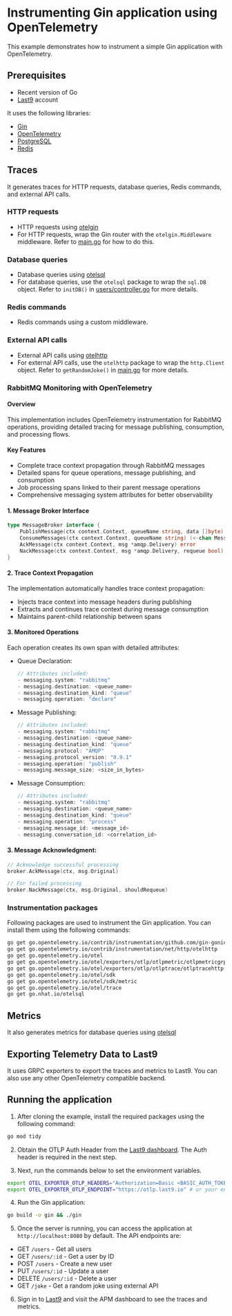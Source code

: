 # Instrumenting Gin application using OpenTelemetry

This example demonstrates how to instrument a simple Gin application with
OpenTelemetry.

## Prerequisites

- Recent version of Go
- [Last9](https://app.last9.io) account

It uses the following libraries:

- [Gin](https://github.com/gin-gonic/gin)
- [OpenTelemetry](https://github.com/open-telemetry/opentelemetry-go)
- [PostgreSQL](https://github.com/lib/pq)
- [Redis](https://github.com/redis/go-redis/v7)

## Traces

It generates traces for HTTP requests, database queries, Redis commands, and external API calls.

### HTTP requests

- HTTP requests using [otelgin](https://github.com/open-telemetry/opentelemetry-go-contrib/tree/main/instrumentation/github.com/gin-gonic/gin/otelgin)
- For HTTP requests, wrap the Gin router with the `otelgin.Middleware` middleware. Refer to [main.go](./main.go) for how to do this.

### Database queries

- Database queries using [otelsql](https://github.com/nhatthm/otelsql)
- For database queries, use the `otelsql` package to wrap the `sql.DB` object. Refer to `initDB()` in [users/controller.go](./users/controller.go) for more details.

### Redis commands

- Redis commands using a custom middleware.

### External API calls

- External API calls using [otelhttp](https://github.com/open-telemetry/opentelemetry-go-contrib/tree/main/instrumentation/net/http/otelhttp)
- For external API calls, use the `otelhttp` package to wrap the `http.Client` object. Refer to `getRandomJoke()` in [main.go](./main.go) for more details.

### RabbitMQ Monitoring with OpenTelemetry

#### Overview
This implementation includes OpenTelemetry instrumentation for RabbitMQ operations, providing detailed tracing for message publishing, consumption, and processing flows.

#### Key Features
- Complete trace context propagation through RabbitMQ messages
- Detailed spans for queue operations, message publishing, and consumption
- Job processing spans linked to their parent message operations
- Comprehensive messaging system attributes for better observability

#### 1. Message Broker Interface
```go
type MessageBroker interface {
    PublishMessage(ctx context.Context, queueName string, data []byte) error
    ConsumeMessages(ctx context.Context, queueName string) (<-chan Message, error)
    AckMessage(ctx context.Context, msg *amqp.Delivery) error
    NackMessage(ctx context.Context, msg *amqp.Delivery, requeue bool) error
}
```

#### 2. Trace Context Propagation
The implementation automatically handles trace context propagation:
- Injects trace context into message headers during publishing
- Extracts and continues trace context during message consumption
- Maintains parent-child relationship between spans

#### 3. Monitored Operations
Each operation creates its own span with detailed attributes:

- Queue Declaration:
  ```go
  // Attributes included:
  - messaging.system: "rabbitmq"
  - messaging.destination: <queue_name>
  - messaging.destination_kind: "queue"
  - messaging.operation: "declare"
  ```

- Message Publishing:
  ```go
  // Attributes included:
  - messaging.system: "rabbitmq"
  - messaging.destination: <queue_name>
  - messaging.destination_kind: "queue"
  - messaging.protocol: "AMQP"
  - messaging.protocol_version: "0.9.1"
  - messaging.operation: "publish"
  - messaging.message_size: <size_in_bytes>
  ```

- Message Consumption:
  ```go
  // Attributes included:
  - messaging.system: "rabbitmq"
  - messaging.destination: <queue_name>
  - messaging.destination_kind: "queue"
  - messaging.operation: "process"
  - messaging.message_id: <message_id>
  - messaging.conversation_id: <correlation_id>
  ```

#### 3. Message Acknowledgment:
```go
// Acknowledge successful processing
broker.AckMessage(ctx, msg.Original)

// For failed processing
broker.NackMessage(ctx, msg.Original, shouldRequeue)
```
### Instrumentation packages

Following packages are used to instrument the Gin application. You can install them using the following commands:

```sh
go get go.opentelemetry.io/contrib/instrumentation/github.com/gin-gonic/gin/otelgin
go get go.opentelemetry.io/contrib/instrumentation/net/http/otelhttp
go get go.opentelemetry.io/otel
go get go.opentelemetry.io/otel/exporters/otlp/otlpmetric/otlpmetricgrpc
go get go.opentelemetry.io/otel/exporters/otlp/otlptrace/otlptracehttp
go get go.opentelemetry.io/otel/sdk
go get go.opentelemetry.io/otel/sdk/metric
go get go.opentelemetry.io/otel/trace
go get go.nhat.io/otelsql
```

## Metrics

It also generates metrics for database queries using [otelsql](https://github.com/nhatthm/otelsql)

## Exporting Telemetry Data to Last9

It uses GRPC exporters to export the traces and metrics to Last9. You can also use any other OpenTelemetry compatible backend.

## Running the application

1. After cloning the example, install the required packages using the following
   command:

```bash
go mod tidy
```

2. Obtain the OTLP Auth Header from the [Last9 dashboard](https://app.last9.io).
   The Auth header is required in the next step.

3. Next, run the commands below to set the environment variables.

```bash
export OTEL_EXPORTER_OTLP_HEADERS="Authorization=Basic <BASIC_AUTH_TOKEN>"
export OTEL_EXPORTER_OTLP_ENDPOINT="https://otlp.last9.io" # or your endpoint
```

4. Run the Gin application:

```bash
go build -o gin && ./gin
```

5. Once the server is running, you can access the application at
   `http://localhost:8080` by default. The API endpoints are:

- GET `/users` - Get all users
- GET `/users/:id` - Get a user by ID
- POST `/users` - Create a new user
- PUT `/users/:id` - Update a user
- DELETE `/users/:id` - Delete a user
- GET    `/joke` - Get a random joke using external API

6. Sign in to [Last9](https://app.last9.io) and visit the APM dashboard to see the traces and metrics.
